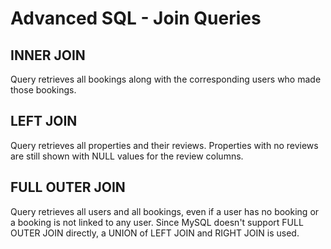 # Advanced SQL - Join Queries

## INNER JOIN
Query retrieves all bookings along with the corresponding users who made those bookings.

## LEFT JOIN
Query retrieves all properties and their reviews. Properties with no reviews are still shown with NULL values for the review columns.

## FULL OUTER JOIN
Query retrieves all users and all bookings, even if a user has no booking or a booking is not linked to any user. Since MySQL doesn't support FULL OUTER JOIN directly, a UNION of LEFT JOIN and RIGHT JOIN is used.
